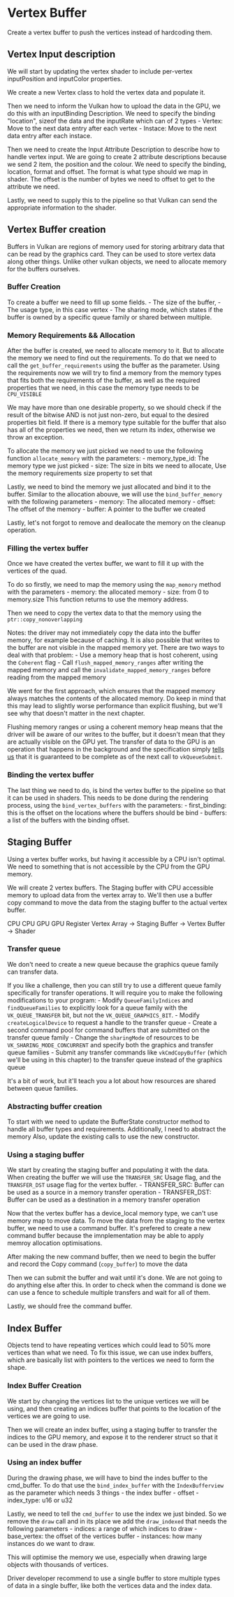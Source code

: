# Vertex Buffer
Create a vertex buffer to push the vertices instead of hardcoding them.

## Vertex Input description
We will start by updating the vertex shader to include per-vertex inputPosition and inputColor properties.

We create a new Vertex class to hold the vertex data and populate it.

Then we need to inform the Vulkan how to upload the data in the GPU, we do this with an inputBinding Description.
We need to specify the binding "location", sizeof the data and the inputRate which can of 2 types
    - Vertex: Move to the next data entry after each vertex
    - Instace: Move to the next data entry after each instace.

Then we need to create the Input Attribute Description to describe how to handle vertex input.
We are going to create 2 attribute descriptions because we send 2 item, the position and the colour.
We need to specify the binding, location, format and offset.
The format is what type should we map in shader.
The offset is the number of bytes we need to offset to get to the attribute we need.

Lastly, we need to supply this to the pipeline so that Vulkan can send the appropriate information to the shader.

## Vertex Buffer creation
Buffers in Vulkan are regions of memory used for storing arbitrary data that can be read by the graphics card.
They can be used to store vertex data along other things. Unlike other vulkan objects, we need to allocate memory for the buffers ourselves.

### Buffer Creation
To create a buffer we need to fill up some fields.
    - The size of the buffer,
    - The usage type, in this case vertex
    - The sharing mode, which states if the buffer is owned by a specific queue family or shared between multiple.

### Memory Requirements && Allocation
After the buffer is created, we need to allocate memory to it. But to allocate the memory we need to find out the requirements.
To do that we need to call the `get_buffer_requirements` using the buffer as the parameter.
Using the requirements now we will try to find a memory from the memory types that fits both the requirements of the buffer, as well as the required properties that we need,
in this case the memory type needs to be `CPU_VISIBLE`

We may have more than one desirable property, so we should check if the result of the bitwise AND is not just non-zero, but equal to the desired properties bit field. If there is a memory type suitable for the buffer that also has all of the properties we need, then we return its index, otherwise we throw an exception.

To allocate the memory we just picked we need to use the following function `allocate_memory` with the parameters:
    - memory_type_id: The memory type we just picked
    - size: The size in bits we need to allocate, Use the memory requirements size property to set that

Lastly, we need to bind the memory we just allocated and bind it to the buffer.
Similar to the allocation abouve, we will use the `bind_buffer_memory` with the following parameters
    - memory: The allocated memory
    - offset: The offset of the memory
    - buffer: A pointer to the buffer we created

Lastly, let's not forgot to remove and deallocate the memory on the cleanup operation.

### Filling the vertex buffer
Once we have created the vertex buffer, we want to fill it up with the vertices of the quad.

To do so firstly, we need to map the memory using the `map_memory` method with the parameters 
    - memory: the allocated memory
    - size: from 0 to memory.size
This function returns to use the memory address.

Then we need to copy the vertex data to that the memory using the `ptr::copy_nonoverlapping`

Notes:  the driver may not immediately copy the data into the buffer memory, for example because of caching. It is also possible that writes to the buffer are not visible in the mapped memory yet. There are two ways to deal with that problem:
    - Use a memory heap that is host coherent, using the `Coherent` flag
    - Call `flush_mapped_memory_ranges` after writing the mapped memory and call the `invalidate_mapped_memory_ranges` before reading from the mapped memory

We went for the first approach, which ensures that the mapped memory always matches the contents of the allocated memory. Do keep in mind that this may lead to slightly worse performance than explicit flushing, but we'll see why that doesn't matter in the next chapter.

Flushing memory ranges or using a coherent memory heap means that the driver will be aware of our writes to the buffer, but it doesn't mean that they are actually visible on the GPU yet. The transfer of data to the GPU is an operation that happens in the background and the specification simply [tells us](https://www.khronos.org/registry/vulkan/specs/1.0/html/vkspec.html#synchronization-submission-host-writes) that it is guaranteed to be complete as of the next call to `vkQueueSubmit`.

### Binding the vertex buffer
The last thing we need to do, is bind the vertex buffer to the pipeline so that it can be used in shaders.
This needs to be done during the rendering process, using the `bind_vertex_buffers` with the parameters:
    - first_binding: this is the offset on the locations where the buffers should be bind
    - buffers: a list of the buffers with the binding offset.

## Staging Buffer
Using a vertex buffer works, but having it accessible by a CPU isn't optimal. We need to something that is not accessible by the CPU from the GPU memory.

We will create 2 vertex buffers. The Staging buffer with CPU accessible memory to upload data from the vertex array to. We'll then use a buffer copy command to move the data from the staging buffer to the actual vertex buffer.

CPU             CPU                 GPU             GPU Register
Vertex Array -> Staging Buffer -> Vertex Buffer -> Shader

### Transfer queue
We don't need to create a new queue because the graphics queue family can transfer data.

<!-- TODO: I can try this -->
If you like a challenge, then you can still try to use a different queue family specifically for transfer operations. It will require you to make the following modifications to your program:
    - Modify `QueueFamilyIndices` and `findQueueFamilies` to explicitly look for a queue family with the `VK_QUEUE_TRANSFER` bit, but not the `VK_QUEUE_GRAPHICS_BIT`.
    - Modify `createLogicalDevice` to request a handle to the transfer queue
    - Create a second command pool for command buffers that are submitted on the transfer queue family
    - Change the `sharingMode` of resources to be `VK_SHARING_MODE_CONCURRENT` and specify both the graphics and transfer queue families
    - Submit any transfer commands like `vkCmdCopyBuffer` (which we'll be using in this chapter) to the transfer queue instead of the graphics queue

It's a bit of work, but it'll teach you a lot about how resources are shared between queue families.

### Abstracting buffer creation
To start with we need to update the BufferState constructor method to handle all buffer types and requirements.
Additionally, I need to abstract the memory 
Also, update the existing calls to use the new constructor.

### Using a staging buffer
We start by creating the staging buffer and populating it with the data. When creating the buffer we will use the `TRANSFER_SRC` Usage flag, and the `TRANSFER_DST` usage flag for the vertex buffer.
    - TRANSFER_SRC: Buffer can be used as a source in a memory transfer operation
    - TRANSFER_DST: Buffer can be used as a destination in a memory transfer operation

Now that the vertex buffer has a device_local memory type, we can't use memory map to move data.
To move the data from the staging to the vertex buffer, we need to use a command buffer. It's prefered to create a new command buffer because the imnplementation may be able to apply memroy allocation optimisations.

After making the new command buffer, then we need to begin the buffer and record the Copy command (`copy_buffer`) to move the data

Then we can submit the buffer and wait until it's done. We are not going to do anything else after this. In order to check when the command is done we can use a fence to schedule multiple transfers and wait for all of them.

Lastly, we should free the command buffer.

## Index Buffer
Objects tend to have repeating vertices which could lead to 50% more vertices than what we need. To fix this issue, we can use index buffers, which are basically list with pointers to the vertices we need to form the shape.

### Index Buffer Creation
We start by changing the vertices list to the unique vertices we will be using, and then creating an indices buffer that points to the location of the vertices we are going to use.

Then we will create an index buffer, using a staging buffer to transfer the indices to the GPU memory, 
and expose it to the renderer struct so that it can be used in the draw phase.

### Using an index buffer
During the drawing phase, we will have to bind the indes buffer to the cmd_buffer.
To do that use the `bind_index_buffer` with the `IndexBufferview` as the parameter which needs 3 things
    - the index buffer
    - offset
    - index_type: u16 or u32

Lastly, we need to tell the `cmd_buffer` to use the index we just binded. So we remove the `draw` call and in its place we add the `draw_indexed` that needs the following parameters
    - indices: a range of which indices to draw
    - base_vertex: the offset of the vertices buffer
    - instances: how many instances do we want to draw.

This will optimise the memory we use, especially when drawing large objects with thousands of vertices.

<!-- TODO: use a single buffer to store both data -->
Driver developer recommend to use a single buffer to store multiple types of data in a single buffer, like both the vertices data and the index data.

